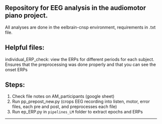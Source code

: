 ## Repository for EEG analysis in the audiomotor piano project.
All analyses are done in the eelbrain-cnsp environment, requirements in .txt file.

## Helpful files: 
individual_ERP_check: view the ERPs for different periods for each subject. Ensures that the preprocessing was done properly and that you can see the onset ERPs

## Steps:
1. Check file notes on AM_participants (google sheet)
2. Run pp_prepost_new.py (crops EEG recording into listen, motor, error files, each pre and post, and preprocesses each file)
3. Run ep_ERP.py in `pipelines_LM` folder to extract epochs and ERPs

---

